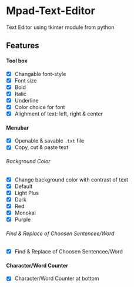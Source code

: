 # Mpad-Text-Editor
Text Editor using tkinter module from python

## Features

#### Tool box 
- [x] Changable font-style
- [x] Font size
- [x] Bold
- [x] Italic
- [x] Underline
- [x] Color choice for font
- [x] Alighment of text: left, right & center

#### Menubar 
- [x] Openable & savable ```.txt``` file
- [x] Copy, cut & paste text

###### Background Color
- [x] Change background color with contrast of text
- [x] Default
- [x] Light Plus
- [x] Dark
- [x] Red
- [x] Monokai
- [x] Purple

###### Find & Replace of Choosen Sentencee/Word
- [x] Find & Replace of Choosen Sentencee/Word

#### Character/Word Counter
- [x] Character/Word Counter at bottom

